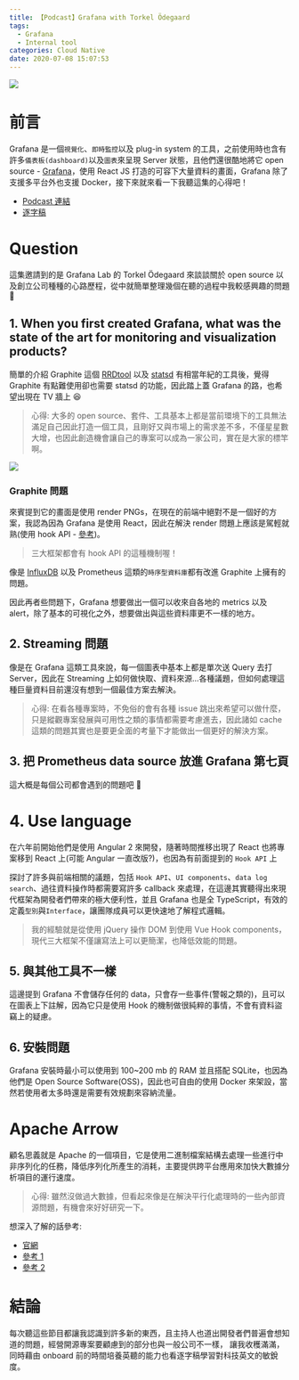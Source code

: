 ```yaml
---
title: 【Podcast】Grafana with Torkel Ödegaard
tags:
  - Grafana
  - Internal tool
categories: Cloud Native
date: 2020-07-08 15:07:53
---
```



![](https://i.imgur.com/kase2RE.png)

# 前言

Grafana 是一個`視覺化`、`即時監控`以及 plug-in system 的工具，之前使用時也含有許多`儀表板(dashboard)`以及`圖表`來呈現 Server 狀態，且他們還很酷地將它 open source - [Grafana](https://github.com/grafana/grafana)，使用 React JS 打造的可容下大量資料的畫面，Grafana 除了支援多平台外也支援 Docker，接下來就來看一下我聽這集的心得吧！

- [Podcast 連結](https://overcast.fm/+E6UCVIbFo)
- [逐字稿](https://softwareengineeringdaily.com/wp-content/uploads/2020/06/SED1088-Grafana.pdf)
<!-- more -->

# Question

這集邀請到的是 Grafana Lab 的 Torkel Ödegaard 來談談關於 open source 以及創立公司種種的心路歷程，從中就簡單整理幾個在聽的過程中我較感興趣的問題 🙂

## 1. When you first created Grafana, what was the state of the art for monitoring and visualization products?

簡單的介紹 Graphite 這個 [RRDtool](https://zh.wikipedia.org/wiki/RRDtool) 以及 [statsd](https://github.com/statsd/statsd) 有相當年紀的工具後，覺得 Graphite 有點難使用卻也需要 statsd 的功能，因此踏上蓋 Grafana 的路，也希望出現在 TV 牆上 😆

> 心得: 大多的 open source、套件、工具基本上都是當前環境下的工具無法滿足自己因此打造一個工具，且剛好又與市場上的需求差不多，不僅星星數大增，也因此創造機會讓自己的專案可以成為一家公司，實在是大家的標竿啊。

![](https://i.imgur.com/yBLiLrn.png)

### Graphite 問題

來賓提到它的畫面是使用 render PNGs，在現在的前端中絕對不是一個好的方案，我認為因為 Grafana 是使用 React，因此在解決 render 問題上應該是駕輕就熟(使用 hook API - [參考](https://medium.com/@z3388638/react-hooks-%E6%96%B0%E6%89%8B%E7%AD%86%E8%A8%98-8c9f1cccd142))。

> 三大框架都會有 hook API 的這種機制喔！

像是 [InfluxDB](https://www.influxdata.com/) 以及 Prometheus 這類的`時序型資料庫`都有改進 Graphite 上擁有的問題。

因此再者些問題下，Grafana 想要做出一個可以收來自各地的 metrics 以及 alert，除了基本的可視化之外，想要做出與這些資料庫更不一樣的地方。

## 2. Streaming 問題

像是在 Grafana 這類工具來說，每一個圖表中基本上都是單次送 Query 去打 Server，因此在 Streaming 上如何做快取、資料來源...各種議題，但如何處理這種巨量資料目前還沒有想到一個最佳方案去解決。

> 心得: 在看各種專案時，不免俗的會有各種 issue 跳出來希望可以做什麼，只是縱觀專案發展與可用性之類的事情都需要考慮進去，因此諸如 cache 這類的問題其實也是要更全面的考量下才能做出一個更好的解決方案。

## 3. 把 Prometheus data source 放進 Grafana 第七頁

這大概是每個公司都會遇到的問題吧 🤔

# 4. Use language

在六年前開始他們是使用 Angular 2 來開發，隨著時間推移出現了 React 也將專案移到 React 上(可能 Angular 一直改版?)，也因為有前面提到的 `Hook API` 上

探討了許多與前端相關的議題，包括 `Hook API`、`UI components`、`data log search`、過往資料操作時都需要寫許多 callback 來處理，在這邊其實聽得出來現代框架為開發者們帶來的極大便利性，並且 Grafana 也是全 TypeScript，有效的定義`型別`與`Interface`，讓團隊成員可以更快速地了解程式邏輯。

> 我的經驗就是從使用 jQuery 操作 DOM 到使用 Vue Hook components，現代三大框架不僅讓寫法上可以更簡潔，也降低效能的問題。

## 5. 與其他工具不一樣

這邊提到 Grafana 不會儲存任何的 data，只會存一些事件(警報之類的)，且可以在圖表上下註解，因為它只是使用 Hook 的機制做很純粹的事情，不會有資料盜竊上的疑慮。

## 6. 安裝問題

Grafana 安裝時最小可以使用到 100~200 mb 的 RAM 並且搭配 SQLite，也因為他們是 Open Source Software(OSS)，因此也可自由的使用 Docker 來架設，當然若使用者太多時還是需要有效規劃來容納流量。

# Apache Arrow

顧名思義就是 Apache 的一個項目，它是使用二進制檔案結構去處理一些進行中非序列化的任務，降低序列化所產生的消耗，主要提供跨平台應用來加快大數據分析項目的運行速度。

> 心得: 雖然沒做過大數據，但看起來像是在解決平行化處理時的一些內部資源問題，有機會來好好研究一下。

想深入了解的話參考:

- [官網](https://arrow.apache.org/)
- [參考 1](https://kknews.cc/zh-tw/tech/225x3kr.html)
- [參考 2](https://www.infoq.cn/article/apache-arrow)

# 結論

每次聽這些節目都讓我認識到許多新的東西，且主持人也道出開發者們普遍會想知道的問題，經營開源專案要顧慮到的部分也與一般公司不一樣， 讓我收穫滿滿，同時藉由 onboard 前的時間培養英聽的能力也看逐字稿學習對科技英文的敏銳度。
